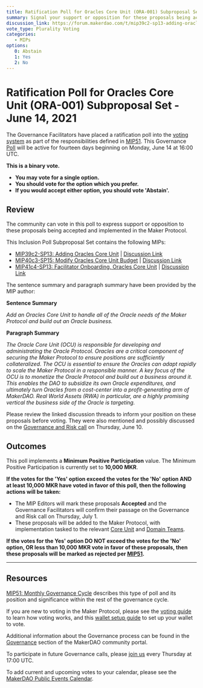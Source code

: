 ```yaml
---
title: Ratification Poll for Oracles Core Unit (ORA-001) Subproposal Set - June 14, 2021
summary: Signal your support or opposition for these proposals being accepted and implemented in the Maker Protocol. 
discussion_link: https://forum.makerdao.com/t/mip39c2-sp13-adding-oracles-core-unit/8048
vote_type: Plurality Voting
categories:
   - MIPs
options:
   0: Abstain
   1: Yes
   2: No
---
```

# Ratification Poll for Oracles Core Unit (ORA-001) Subproposal Set - June 14, 2021

The Governance Facilitators have placed a ratification poll into the [voting system](https://vote.makerdao.com/polling) as part of the responsibilities defined in [MIP51](https://mips.makerdao.com/mips/details/MIP51). This Governance [Poll](https://community-development.makerdao.com/en/learn/governance/on-chain-gov) will be active for fourteen days beginning on Monday, June 14 at 16:00 UTC.

**This is a binary vote.** 
- **You may vote for a single option.** 
- **You should vote for the option which you prefer.**
- **If you would accept either option, you should vote 'Abstain'.**

## Review

The community can vote in this poll to express support or opposition to these proposals being accepted and implemented in the Maker Protocol.

This Inclusion Poll Subproposal Set contains the following MIPs:

* [MIP39c2-SP13: Adding Oracles Core Unit](https://github.com/makerdao/mips/blob/1e6c129af517ea51c4e36d027f8afadf084a2b82/MIP39/MIP39c2-Subproposals/MIP39c2-SP13.md) | [Discussion Link](https://forum.makerdao.com/t/mip39c2-sp13-adding-oracles-core-unit/8048)
* [MIP40c3-SP15: Modify Oracles Core Unit Budget](https://github.com/makerdao/mips/blob/1e6c129af517ea51c4e36d027f8afadf084a2b82/MIP40/MIP40c3-Subproposals/MIP40c3-SP15.md) | [Discussion Link](https://forum.makerdao.com/t/mip40c3-sp15-modify-oracles-core-unit-budget/8047)
* [MIP41c4-SP13: Facilitator Onboarding, Oracles Core Unit](https://github.com/makerdao/mips/blob/1e6c129af517ea51c4e36d027f8afadf084a2b82/MIP41/MIP41c4-Subproposals/MIP41c4-SP13.md) | [Discussion Link](https://forum.makerdao.com/t/mip41c4-sp13-facilitator-onboarding-oracles-core-unit/8046)

The sentence summary and paragraph summary have been provided by the MIP author:

**Sentence Summary**

*Add an Oracles Core Unit to handle all of the Oracle needs of the Maker Protocol and build out an Oracle business.*

**Paragraph Summary**

*The Oracle Core Unit (OCU) is responsible for developing and administrating the Oracle Protocol. Oracles are a critical component of securing the Maker Protocol to ensure positions are sufficiently collateralized. The OCU is essential to ensure the Oracles can adapt rapidly to scale the Maker Protocol in a responsible manner. A key focus of the OCU is to monetize the Oracle Protocol and build out a business around it. This enables the DAO to subsidize its own Oracle expenditures, and ultimately turn Oracles from a cost-center into a profit-generating arm of MakerDAO. Real World Assets (RWA) in particular, are a highly promising vertical the business side of the Oracle is targeting.*

Please review the linked discussion threads to inform your position on these proposals before voting. They were also mentioned and possibly discussed on the [Governance and Risk call](https://forum.makerdao.com/t/agenda-discussion-scientific-governance-and-risk-145-thursday-june-10-17-00-utc/8590) on Thursday, June 10.

## Outcomes

This poll implements a **Minimum Positive Participation** value. The Minimum Positive Participation is currently set to **10,000 MKR**.

**If the votes for the 'Yes' option exceed the votes for the 'No' option AND at least 10,000 MKR have voted in favor of this poll, then the following actions will be taken:**
* The MIP Editors will mark these proposals **Accepted** and the Governance Facilitators will confirm their passage on the Governance and Risk call on Thursday, July 1. 
* These proposals will be added to the Maker Protocol, with implementation tasked to the relevant [Core Unit](https://mips.makerdao.com/mips/details/MIP38#mip38c2-core-unit-state) and [Domain Teams](https://mips.makerdao.com/mips/details/MIP7#mip7c2-the-current-domain-roles-list).

**If the votes for the Yes' option DO NOT exceed the votes for the 'No' option, OR less than 10,000 MKR vote in favor of these proposals, then these proposals will be marked as rejected per [MIP51](https://mips.makerdao.com/mips/details/MIP51#mip51c2-ratification-poll).**

---

## Resources

[MIP51: Monthly Governance Cycle](https://mips.makerdao.com/mips/details/MIP51) describes this type of poll and its position and significance within the rest of the governance cycle.

If you are new to voting in the Maker Protocol, please see the [voting guide](https://community-development.makerdao.com/en/learn/governance/how-voting-works/) to learn how voting works, and this [wallet setup guide](https://community-development.makerdao.com/en/learn/governance/voting-setup/) to set up your wallet to vote.

Additional information about the Governance process can be found in the [Governance](https://community-development.makerdao.com/en/learn/governance) section of the MakerDAO community portal.

To participate in future Governance calls, please [join us](https://github.com/makerdao/community/tree/master/governance/governance-and-risk-meetings) every Thursday at 17:00 UTC.

To add current and upcoming votes to your calendar, please see the [MakerDAO Public Events Calendar](https://calendar.google.com/calendar/embed?src=makerdao.com_3efhm2ghipksegl009ktniomdk%40group.calendar.google.com&ctz=UTC&mode=week&showCalendars=0&showPrint=0).
